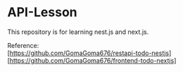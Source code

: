 # API-Lesson

This repository is for learning nest.js and next.js.

Reference:  
[https://github.com/GomaGoma676/restapi-todo-nestjs]  
[https://github.com/GomaGoma676/frontend-todo-nextjs]
